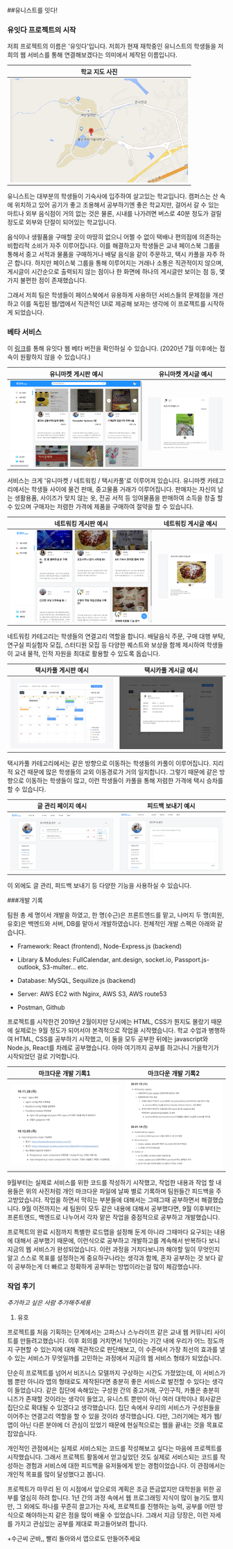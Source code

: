 ##유니스트를 잇다!

### 유잇다 프로젝트의 시작

 저희 프로젝트의 이름은 '유잇다'입니다. 저희가 현재 재학중인 유니스트의 학생들을 저희의 웹 서비스를 통해 연결해보겠다는 의미에서 제작된 이름입니다.

|                        학교 지도 사진                        |
| :----------------------------------------------------------: |
| <img src="./img/unist_map.png" alt="img" style="zoom:40%;" /> |

 유니스트는 대부분의 학생들이 기숙사에 입주하여 살고있는 학교입니다. 캠퍼스는 산 속에 위치하고 있어 공기가 좋고 조용해서 공부하기엔 좋은 학교지만, 걸어서 갈 수 있는 마트나 외부 음식점이 거의 없는 것은 물론, 시내를 나가려면 버스로 40분 정도가 걸릴 정도로 외부와 단절이 되어있는 학교입니다.

음식이나 생필품을 구매할 곳이 마땅히 없으니 어쩔 수 없이 택배나 편의점에 의존하는 비합리적 소비가 자주 이루어집니다. 이를 해결하고자 학생들은 교내 페이스북 그룹을 통해서 중고 서적과 물품을 구매하거나 배달 음식을 같이 주문하고, 택시 카풀을 자주 하곤 합니다. 하지만 페이스북 그룹을 통해 이루어지는 거래나 소통은 직관적이지 않으며, 게시글이 시간순으로 출력되지 않는 점이나 한 화면에 하나의 게시글만 보이는 점 등, 몇 가지 불편한 점이 존재했습니다.

그래서 저희 팀은 학생들이 페이스북에서 유용하게 사용하던 서비스들의 문제점을 개선하고 이를 독립된 웹/앱에서 직관적인 UI로 제공해 보자는 생각에 이 프로젝트를 시작하게 되었습니다. 

### 베타 서비스

 이 [링크](https://uitda.net/)를 통해 유잇다 웹 베타 버전을 확인하실 수 있습니다. (2020년 7월 이후에는 접속이 원활하지 않을 수 있습니다.)

|       유니마켓 게시판 예시        |                     유니마켓 게시글 예시                     |
| :-------------------------------: | :----------------------------------------------------------: |
| ![img](./img/market_preview1.png) | <img src="./img/market_preview2.png" alt="img" style="zoom:55%;" /> |

 서비스는 크게 '유니마켓 / 네트워킹 / 택시카풀'로 이루어져 있습니다. 유니마켓 카테고리에서는 학생들 사이에 물건 판매, 중고물품 거래가 이루어집니다. 판매자는 자신의 남는 생활용품, 사이즈가 맞지 않는 옷, 전공 서적 등 잉여물품을 판매하여 소득을 창출 할 수 있으며 구매자는 저렴한 가격에 제품을 구매하여 절약을 할 수 있습니다.

|         네트워킹 게시판 예시          |                     네트워킹 게시글 예시                     |
| :-----------------------------------: | :----------------------------------------------------------: |
| ![img](./img/networking_preview1.png) | <img src="./img/networking_preview2.png" alt="img" style="zoom:44%;" /> |

 네트워킹 카테고리는 학생들의 연결고리 역할을 합니다. 배달음식 주문, 구매 대행 부탁, 연구실 피실험자 모집, 스터디원 모집 등 다양한 퀘스트와 보상을 함께 제시하여 학생들이 교내 물적, 인적 자원을 최대로 활용할 수 있도록 돕습니다.

|        택시카풀 게시판 예시        |        택시카풀 게시글 예시        |
| :--------------------------------: | :--------------------------------: |
| ![img](./img/carpool_preview1.png) | ![img](./img/carpool_preview2.png) |

 택시카풀 카테고리에서는 같은 방향으로 이동하는 학생들의 카풀이 이루어집니다. 지리적 요건 때문에 많은 학생들의 교외 이동경로가 거의 일치합니다. 그렇기 때문에 같은 방향으로 이동하는 학생들이 많고, 이런 학생들이 카풀을 통해 저렴한 가격에 택시 승차를 할 수 있습니다.

|   글 관리 페이지 예시    |     피드백 보내기 예시     |
| :----------------------: | :------------------------: |
| ![img](./img/manage.png) | ![img](./img/feedback.png) |

 이 외에도 글 관리, 피드백 보내기 등 다양한 기능을 사용하실 수 있습니다. 

###개발 기록

 팀원 총 세 명이서 개발을 하였고, 한 명(수근)은 프론트엔드를 맡고, 나머지 두 명(희원, 유호)은 백엔드와 서버, DB를 맡아서 개발하였습니다. 전체적인 개발 스펙은 아래와 같습니다. 

- Framework: React (frontend), Node-Express.js (backend)

- Library & Modules: FullCalendar, ant.design, socket.io, Passport.js-outlook, S3-multer... etc.

- Database: MySQL, Sequilize.js (backend)

- Server: AWS EC2 with Nginx, AWS S3, AWS route53

- Postman, Github

 프로젝트를 시작한건 2019년 2월이지만 당시에는 HTML, CSS가 뭔지도 몰랐기 때문에 실제로는 9월 정도가 되어서야 본격적으로 작업을 시작했습니다. 학교 수업과 병행하여 HTML, CSS를 공부하기 시작했고, 이 둘을 모두 공부한 뒤에는 javascript와 Node.js, React를 차례로 공부했습니다. 아마 여기까지 공부를 하고나니 가을학기가 시작되었던 걸로 기억합니다.

|   마크다운 개발 기록1   |                    마크다운 개발 기록2                    |
| :---------------------: | :-------------------------------------------------------: |
| ![img](./img/mark1.png) | <img src="./img/mark2.png" alt="img" style="zoom:90%;" /> |

 9월부터는 실제로 서비스를 위한 코드를 작성하기 시작했고, 작업한 내용과 작업 할 내용들은 위의 사진처럼 개인 마크다운 파일에 날짜 별로 기록하며 팀원들간 피드백을 주고받았습니다. 작업을 하면서 막히는 부분들에 대해서는 그때그때 공부하면서 해결했습니다. 9월 이전까지는 세 팀원이 모두 같은 내용에 대해서 공부했다면, 9월 이후부터는 프론트엔드, 백엔드로 나누어서 각자 맡은 작업을 중점적으로 공부하고 개발했습니다.

프로젝트의 완료 시점까지 특별한 로드맵을 설정해 둔게 아니라 그때마다 요구되는 내용에 대해서 공부했기 때문에, 이런식으로 공부하고 개발하고를 계속해서 반복하다 보니 지금의 웹 서비스가 완성되었습니다. 이런 과정을 거치다보니까 해야할 일이 무엇인지 알고 스스로 목표를 설정하는게 중요하구나라는 생각과 함께, 혼자 공부하는 것 보다 같이 공부하는게 더 빠르고 정확하게 공부하는 방법이라는걸 많이 체감했습니다.

### 작업 후기

*추가하고 싶은 사람 추가해주세용*

1. 유호

 프로젝트를 처음 기획하는 단계에서는 고파스나 스누라이프 같은 교내 웹 커뮤니티 사이트를 만들려고했습니다. 이후 회의를 거치면서 1년이라는 기간 내에 우리가 어느 정도까지 구현할 수 있는지에 대해 객관적으로 판단해보고, 이 수준에서 가장 최선의 효과를 낼 수 있는 서비스가 무엇일까를 고민하는 과정에서 지금의 웹 서비스 형태가 되었습니다. 

 단순히 프로젝트를 넘어서 비즈니스 모델까지 구상하는 시간도 가졌었는데, 이 서비스가 웹 뿐만 아니라 앱의 형태로도 제작된다면 충분히 좋은 서비스로 발전할 수 있다는 생각이 들었습니다. 같은 집단에 속해있는 구성원 간의 중고거래, 구인구직, 카풀은 충분히 니즈가 존재할 것이라는 생각이 들었고, 유니스트 뿐만이 아닌 여러 대학이나 회사같은 집단으로 확대될 수 있겠다고 생각했습니다. 집단 속에서 우리의 서비스가 구성원들을 이어주는 연결고리 역할을 할 수 있을 것이라 생각했습니다. 다만, 그러기에는 제가 웹/앱이 아닌 다른 분야에 더 관심이 있었기 때문에 현실적으로는 웹을 끝내는 것을 목표로 잡았습니다. 

 개인적인 관점에서는 실제로 서비스되는 코드를 작성해보고 싶다는 마음에 프로젝트를 시작했습니다. 그래서 프로젝트 활동에서 얻고싶었던 것도 실제로 서비스되는 코드를 작성하는 경험과 서비스에 대한 피드백을 유저들에게 받는 경험이었습니다. 이 관점에서는 개인적 목표를 많이 달성했다고 봅니다.

 프로젝트가 마무리 된 이 시점에서 앞으로의 계획은 조금 뜬금없지만 대학원을 위한 공부를 열심히 하려 합니다. 1년 간의 과정 속에서 웹 프로그래밍 지식이 많이 늘기도 했지만, 그 외에도 하나를 꾸준히 끌고가는 자세, 프로젝트를 진행하는 능력, 공부를 어떤 방식으로 해야하는지 같은 점을 많이 배울 수 있었습니다. 그래서 지금 당장은, 이런 자세를 가지고 관심있는 공부를 제대로 파고들어보려 합니다.

+수근씨 군바,, 빨리 돌아와서 앱으로도 만들어주세요